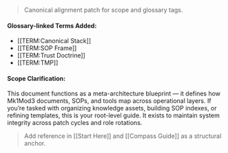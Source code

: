 > Canonical alignment patch for scope and glossary tags.  
#### Glossary-linked Terms Added:
- [[TERM:Canonical Stack]]
- [[TERM:SOP Frame]]
- [[TERM:Trust Doctrine]]
- [[TERM:TMP]]  
#### Scope Clarification:
This document functions as a meta-architecture blueprint — it defines how Mk1Mod3 documents, SOPs, and tools map across operational layers. If you’re tasked with organizing knowledge assets, building SOP indexes, or refining templates, this is your root-level guide. It exists to maintain system integrity across patch cycles and role rotations.  
> Add reference in [[Start Here]] and [[Compass Guide]] as a structural anchor.